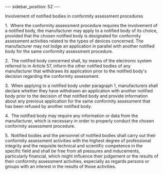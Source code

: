 
<meta data-rh="true" name="docsearch:language" content="en">
<meta data-rh="true" name="docsearch:version" content="current">
<meta data-rh="true" name="docsearch:docusaurus_tag" content="docs-default-current">
        ---
sidebar_position: 52
---
           <p class="stitle-article-norm">Involvement of notified bodies in conformity assessment procedures</p>
   <p class="norm">1.&nbsp;&nbsp;Where the conformity assessment 
procedure requires the involvement of a notified body, the manufacturer 
may apply to a notified body of its choice, provided that the chosen 
notified body is designated for conformity assessment activities related
 to the types of devices concerned. The manufacturer may not lodge an 
application in parallel with another notified body for the same 
conformity assessment procedure.</p>
   <p class="norm">2.&nbsp;&nbsp;The notified body concerned shall, by 
means of the electronic system referred to in Article&nbsp;57, inform 
the other notified bodies of any manufacturer that withdraws its 
application prior to the notified body's decision regarding the 
conformity assessment.</p>
   <p class="norm">3.&nbsp;&nbsp;When applying to a notified body under 
paragraph&nbsp;1, manufacturers shall declare whether they have 
withdrawn an application with another notified body prior to the 
decision of that notified body and provide information about any 
previous application for the same conformity assessment that has been 
refused by another notified body.</p>
   <p class="norm">4.&nbsp;&nbsp;The notified body may require any 
information or data from the manufacturer, which is necessary in order 
to properly conduct the chosen conformity assessment procedure.</p>
   <p class="norm">5.&nbsp;&nbsp;Notified bodies and the personnel of 
notified bodies shall carry out their conformity assessment activities 
with the highest degree of professional integrity and the requisite 
technical and scientific competence in the specific field and shall be 
free from all pressures and inducements, particularly financial, which 
might influence their judgement or the results of their conformity 
assessment activities, especially as regards persons or groups with an 
interest in the results of those activities.</p>